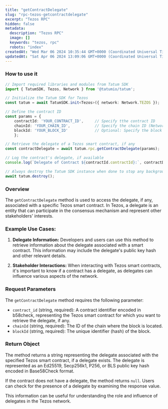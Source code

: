 ```yaml
---
title: "getContractDelegate"
slug: "rpc-tezos-getcontractdelegate"
excerpt: "Tezos RPC"
hidden: false
metadata: 
  description: "Tezos RPC"
  image: []
  keywords: "tezos, rpc"
  robots: "index"
createdAt: "Wed Mar 06 2024 10:35:44 GMT+0000 (Coordinated Universal Time)"
updatedAt: "Sat Apr 06 2024 13:09:06 GMT+0000 (Coordinated Universal Time)"
---
```




### How to use it

```typescript
// Import required libraries and modules from Tatum SDK
import { TatumSDK, Tezos, Network } from '@tatumio/tatum';

// Initialize the Tatum SDK for Tezos
const tatum = await TatumSDK.init<Tezos>({ network: Network.TEZOS });

// Define the contract ID
const params = { 
    contractId: 'YOUR_CONTRACT_ID',     // Specify tthe contract ID 
    chainId: 'YOUR_CHAIN_ID',           // Specify the chain ID (Network identifier)
    blockId: 'YOUR_BLOCK_ID'            // Optional: Specify the block ID 
    };

// Retrieve the delegate of a Tezos smart contract, if any
const contractDelegate = await tatum.rpc.getContractDelegate(params);

// Log the contract's delegate, if available
console.log(`Delegate of Contract ${contractId.contractId}:`, contractDelegate);

// Always destroy the Tatum SDK instance when done to stop any background processes
await tatum.destroy();
```

### Overview

The `getContractDelegate` method is used to access the delegate, if any, associated with a specific Tezos smart contract. In Tezos, a delegate is an entity that can participate in the consensus mechanism and represent other stakeholders' interests.

### Example Use Cases:

1. **Delegate Information:** Developers and users can use this method to retrieve information about the delegate associated with a smart contract. This information may include the delegate's public key hash and other relevant details.

2. **Stakeholder Interactions:** When interacting with Tezos smart contracts, it's important to know if a contract has a delegate, as delegates can influence various aspects of the network.

### Request Parameters

The `getContractDelegate` method requires the following parameter:

- `contract_id` (string, required): A contract identifier encoded in b58check, representing the Tezos smart contract for which you want to retrieve the delegate, if any.
- `chainId` (string, required): The ID of the chain where the block is located.
- `blockId` (string, required): The unique identifier (hash) of the block.

### Return Object

The method returns a string representing the delegate associated with the specified Tezos smart contract, if a delegate exists. The delegate is represented as an Ed25519, Secp256k1, P256, or BLS public key hash encoded in Base58Check format.

If the contract does not have a delegate, the method returns `null`. Users can check for the presence of a delegate by examining the response value.

This information can be useful for understanding the role and influence of delegates in the Tezos network.
